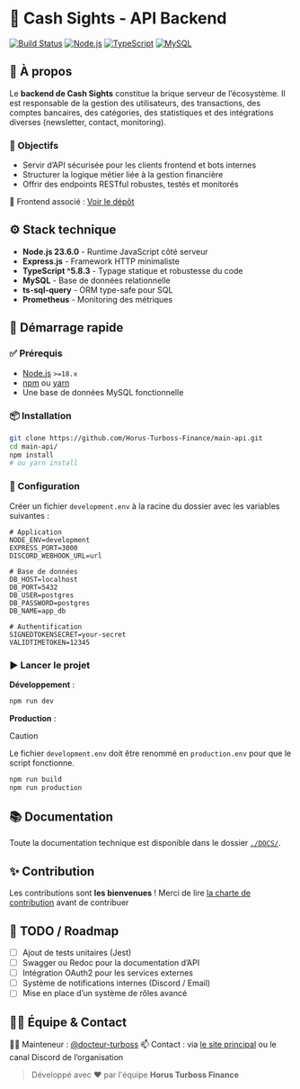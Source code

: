 # 🚀 Cash Sights - API Backend
[![Build Status](https://img.shields.io/badge/build-passing-brightgreen)](https://cashsight.fr/)
[![Node.js](https://img.shields.io/badge/Node.js-23.6.0-green?logo=node.js)](https://nodejs.org/)
[![TypeScript](https://img.shields.io/badge/TypeScript-%5E5.8.3-blue?logo=typescript)](https://www.typescriptlang.org/)
[![MySQL](https://img.shields.io/badge/MySQL-8.x-blue?logo=mysql)](https://www.mysql.com/)

## 🧠 À propos
Le **backend de Cash Sights** constitue la brique serveur de l’écosystème. Il est responsable de la gestion des utilisateurs, des transactions, des comptes bancaires, des catégories, des statistiques et des intégrations diverses (newsletter, contact, monitoring).

### 🎯 Objectifs
* Servir d’API sécurisée pour les clients frontend et bots internes
* Structurer la logique métier liée à la gestion financière
* Offrir des endpoints RESTful robustes, testés et monitorés

🔗 Frontend associé : [Voir le dépôt](https://github.com/Horus-Turboss-Finance/web-interface)

## ⚙️ Stack technique
* **Node.js 23.6.0** - Runtime JavaScript côté serveur
* **Express.js** - Framework HTTP minimaliste
* **TypeScript ^5.8.3** - Typage statique et robustesse du code
* **MySQL** - Base de données relationnelle
* **ts-sql-query** - ORM type-safe pour SQL
* **Prometheus** - Monitoring des métriques

## 🚀 Démarrage rapide
### ✅ Prérequis
* [Node.js](https://nodejs.org/) `>=18.x`
* [npm](https://www.npmjs.com/) ou [yarn](https://yarnpkg.com/)
* Une base de données MySQL fonctionnelle

### 📦 Installation
```bash
git clone https://github.com/Horus-Turboss-Finance/main-api.git
cd main-api/
npm install
# ou yarn install
```

### 🔐 Configuration
Créer un fichier `development.env` à la racine du dossier avec les variables suivantes :

```env
# Application
NODE_ENV=development
EXPRESS_PORT=3000
DISCORD_WEBHOOK_URL=url

# Base de données
DB_HOST=localhost
DB_PORT=5432
DB_USER=postgres
DB_PASSWORD=postgres
DB_NAME=app_db

# Authentification
SIGNEDTOKENSECRET=your-secret
VALIDTIMETOKEN=12345
```

### ▶️ Lancer le projet
**Développement** :
```bash
npm run dev
```

**Production** :

> [!CAUTION]
> Le fichier `development.env` doit être renommé en `production.env` pour que le script fonctionne.

```bash
npm run build
npm run production
```

## 📚 Documentation
Toute la documentation technique est disponible dans le dossier [`./DOCS/`](./DOCS/).

## ✨ Contribution
Les contributions sont **les bienvenues** !
Merci de lire [la charte de contribution](./CONTRIBUTING.md) avant de contribuer

## 🧩 TODO / Roadmap
* [ ] Ajout de tests unitaires (Jest)
* [ ] Swagger ou Redoc pour la documentation d’API
* [ ] Intégration OAuth2 pour les services externes
* [ ] Système de notifications internes (Discord / Email)
* [ ] Mise en place d’un système de rôles avancé

## 🧑‍💻 Équipe & Contact

👨‍💻 Mainteneur : [@docteur-turboss](https://github.com/docteur-turboss)
📫 Contact : via [le site principal](https://cashsight.fr/) ou le canal Discord de l’organisation

> Développé avec ❤️ par l'équipe **Horus Turboss Finance**